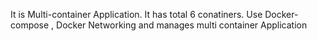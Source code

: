 It is Multi-container Application. It has total 6 conatiners. Use Docker-compose , Docker Networking and manages multi container Application
